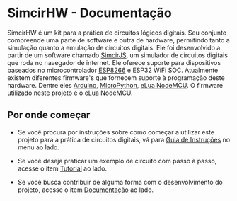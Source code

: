# SimcirHW - Documentação

SimcirHW é um kit para a prática de circuitos lógicos digitais.
Seu conjunto compreende uma parte de software e outra de hardware,
permitindo tanto a simulação quanto a emulação de circuitos digitais.
Ele foi desenvolvido a partir de um software chamado <a href="https://kazuhikoarase.github.io/simcirjs/" target="_blank">SimcirJS</a>,
um simulador de circuitos digitais que roda no navegador de internet.
Ele oferece suporte para dispositivos baseados no microcontrolador <a href="http://espressif.com/en/products/esp8266/" target="_blank">ESP8266</a>
e ESP32 WiFi SOC.
Atualmente existem diferentes firmware's que fornecem suporte à programação deste hardware. Dentre eles 
<a href="https://github.com/esp8266/Arduino" target="_blank">Arduino</a>,
<a href="https://docs.micropython.org/en/latest/esp8266/index.html" target="_blank">MicroPython</a>,
<a href="https://nodemcu.readthedocs.io/" target="_blank">eLua NodeMCU</a>.
O firmware utilizado neste projeto é o eLua NodeMCU.

## Por onde começar
* Se você procura por instruções sobre como começar a utilizar este projeto para a prática de circuitos digitais,
vá para [Guia de Instruções]() no menu ao lado. 

* Se você deseja praticar um exemplo de circuito com passo à passo,
acesse o item [Tutorial]() ao lado. 

* Se você busca contribuir de alguma forma com o desenvolvimento do projeto,
acesse o item [Documentação]() ao lado.